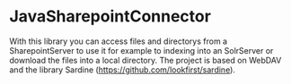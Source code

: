 JavaSharepointConnector
=======================

With this library you can access files and directorys from a SharepointServer to use it for example to indexing into an SolrServer or download the files into a local directory. The project is based on WebDAV and the library Sardine (https://github.com/lookfirst/sardine).
